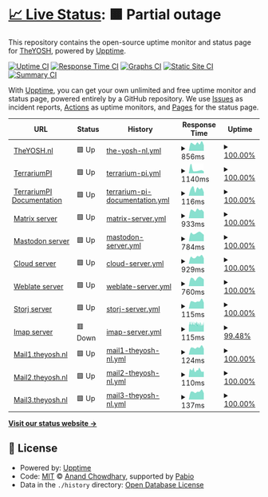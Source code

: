 # [📈 Live Status](https://theyosh.github.io/upptime): <!--live status--> **🟧 Partial outage**

This repository contains the open-source uptime monitor and status page for [TheYOSH](https://theyosh.nl), powered by [Upptime](https://github.com/upptime/upptime).

[![Uptime CI](https://github.com/theyosh/upptime/workflows/Uptime%20CI/badge.svg)](https://github.com/theyosh/upptime/actions?query=workflow%3A%22Uptime+CI%22)
[![Response Time CI](https://github.com/theyosh/upptime/workflows/Response%20Time%20CI/badge.svg)](https://github.com/theyosh/upptime/actions?query=workflow%3A%22Response+Time+CI%22)
[![Graphs CI](https://github.com/theyosh/upptime/workflows/Graphs%20CI/badge.svg)](https://github.com/theyosh/upptime/actions?query=workflow%3A%22Graphs+CI%22)
[![Static Site CI](https://github.com/theyosh/upptime/workflows/Static%20Site%20CI/badge.svg)](https://github.com/theyosh/upptime/actions?query=workflow%3A%22Static+Site+CI%22)
[![Summary CI](https://github.com/theyosh/upptime/workflows/Summary%20CI/badge.svg)](https://github.com/theyosh/upptime/actions?query=workflow%3A%22Summary+CI%22)

With [Upptime](https://upptime.js.org), you can get your own unlimited and free uptime monitor and status page, powered entirely by a GitHub repository. We use [Issues](https://github.com/theyosh/upptime/issues) as incident reports, [Actions](https://github.com/theyosh/upptime/actions) as uptime monitors, and [Pages](https://theyosh.github.io/upptime) for the status page.

<!--start: status pages-->
<!-- This summary is generated by Upptime (https://github.com/upptime/upptime) -->
<!-- Do not edit this manually, your changes will be overwritten -->
<!-- prettier-ignore -->
| URL | Status | History | Response Time | Uptime |
| --- | ------ | ------- | ------------- | ------ |
| <img alt="" src="https://icons.duckduckgo.com/ip3/theyosh.nl.ico" height="13"> [TheYOSH.nl](https://theyosh.nl) | 🟩 Up | [the-yosh-nl.yml](https://github.com/theyosh/upptime/commits/HEAD/history/the-yosh-nl.yml) | <details><summary><img alt="Response time graph" src="./graphs/the-yosh-nl/response-time-week.png" height="20"> 856ms</summary><br><a href="https://theyosh.github.io/upptime/history/the-yosh-nl"><img alt="Response time 1298" src="https://img.shields.io/endpoint?url=https%3A%2F%2Fraw.githubusercontent.com%2Ftheyosh%2Fupptime%2FHEAD%2Fapi%2Fthe-yosh-nl%2Fresponse-time.json"></a><br><a href="https://theyosh.github.io/upptime/history/the-yosh-nl"><img alt="24-hour response time 653" src="https://img.shields.io/endpoint?url=https%3A%2F%2Fraw.githubusercontent.com%2Ftheyosh%2Fupptime%2FHEAD%2Fapi%2Fthe-yosh-nl%2Fresponse-time-day.json"></a><br><a href="https://theyosh.github.io/upptime/history/the-yosh-nl"><img alt="7-day response time 856" src="https://img.shields.io/endpoint?url=https%3A%2F%2Fraw.githubusercontent.com%2Ftheyosh%2Fupptime%2FHEAD%2Fapi%2Fthe-yosh-nl%2Fresponse-time-week.json"></a><br><a href="https://theyosh.github.io/upptime/history/the-yosh-nl"><img alt="30-day response time 1882" src="https://img.shields.io/endpoint?url=https%3A%2F%2Fraw.githubusercontent.com%2Ftheyosh%2Fupptime%2FHEAD%2Fapi%2Fthe-yosh-nl%2Fresponse-time-month.json"></a><br><a href="https://theyosh.github.io/upptime/history/the-yosh-nl"><img alt="1-year response time 1298" src="https://img.shields.io/endpoint?url=https%3A%2F%2Fraw.githubusercontent.com%2Ftheyosh%2Fupptime%2FHEAD%2Fapi%2Fthe-yosh-nl%2Fresponse-time-year.json"></a></details> | <details><summary><a href="https://theyosh.github.io/upptime/history/the-yosh-nl">100.00%</a></summary><a href="https://theyosh.github.io/upptime/history/the-yosh-nl"><img alt="All-time uptime 95.38%" src="https://img.shields.io/endpoint?url=https%3A%2F%2Fraw.githubusercontent.com%2Ftheyosh%2Fupptime%2FHEAD%2Fapi%2Fthe-yosh-nl%2Fuptime.json"></a><br><a href="https://theyosh.github.io/upptime/history/the-yosh-nl"><img alt="24-hour uptime 100.00%" src="https://img.shields.io/endpoint?url=https%3A%2F%2Fraw.githubusercontent.com%2Ftheyosh%2Fupptime%2FHEAD%2Fapi%2Fthe-yosh-nl%2Fuptime-day.json"></a><br><a href="https://theyosh.github.io/upptime/history/the-yosh-nl"><img alt="7-day uptime 100.00%" src="https://img.shields.io/endpoint?url=https%3A%2F%2Fraw.githubusercontent.com%2Ftheyosh%2Fupptime%2FHEAD%2Fapi%2Fthe-yosh-nl%2Fuptime-week.json"></a><br><a href="https://theyosh.github.io/upptime/history/the-yosh-nl"><img alt="30-day uptime 81.33%" src="https://img.shields.io/endpoint?url=https%3A%2F%2Fraw.githubusercontent.com%2Ftheyosh%2Fupptime%2FHEAD%2Fapi%2Fthe-yosh-nl%2Fuptime-month.json"></a><br><a href="https://theyosh.github.io/upptime/history/the-yosh-nl"><img alt="1-year uptime 95.38%" src="https://img.shields.io/endpoint?url=https%3A%2F%2Fraw.githubusercontent.com%2Ftheyosh%2Fupptime%2FHEAD%2Fapi%2Fthe-yosh-nl%2Fuptime-year.json"></a></details>
| <img alt="" src="https://icons.duckduckgo.com/ip3/terrarium.theyosh.nl.ico" height="13"> [TerrariumPI](https://terrarium.theyosh.nl) | 🟩 Up | [terrarium-pi.yml](https://github.com/theyosh/upptime/commits/HEAD/history/terrarium-pi.yml) | <details><summary><img alt="Response time graph" src="./graphs/terrarium-pi/response-time-week.png" height="20"> 1140ms</summary><br><a href="https://theyosh.github.io/upptime/history/terrarium-pi"><img alt="Response time 2073" src="https://img.shields.io/endpoint?url=https%3A%2F%2Fraw.githubusercontent.com%2Ftheyosh%2Fupptime%2FHEAD%2Fapi%2Fterrarium-pi%2Fresponse-time.json"></a><br><a href="https://theyosh.github.io/upptime/history/terrarium-pi"><img alt="24-hour response time 609" src="https://img.shields.io/endpoint?url=https%3A%2F%2Fraw.githubusercontent.com%2Ftheyosh%2Fupptime%2FHEAD%2Fapi%2Fterrarium-pi%2Fresponse-time-day.json"></a><br><a href="https://theyosh.github.io/upptime/history/terrarium-pi"><img alt="7-day response time 1140" src="https://img.shields.io/endpoint?url=https%3A%2F%2Fraw.githubusercontent.com%2Ftheyosh%2Fupptime%2FHEAD%2Fapi%2Fterrarium-pi%2Fresponse-time-week.json"></a><br><a href="https://theyosh.github.io/upptime/history/terrarium-pi"><img alt="30-day response time 2380" src="https://img.shields.io/endpoint?url=https%3A%2F%2Fraw.githubusercontent.com%2Ftheyosh%2Fupptime%2FHEAD%2Fapi%2Fterrarium-pi%2Fresponse-time-month.json"></a><br><a href="https://theyosh.github.io/upptime/history/terrarium-pi"><img alt="1-year response time 2073" src="https://img.shields.io/endpoint?url=https%3A%2F%2Fraw.githubusercontent.com%2Ftheyosh%2Fupptime%2FHEAD%2Fapi%2Fterrarium-pi%2Fresponse-time-year.json"></a></details> | <details><summary><a href="https://theyosh.github.io/upptime/history/terrarium-pi">100.00%</a></summary><a href="https://theyosh.github.io/upptime/history/terrarium-pi"><img alt="All-time uptime 93.79%" src="https://img.shields.io/endpoint?url=https%3A%2F%2Fraw.githubusercontent.com%2Ftheyosh%2Fupptime%2FHEAD%2Fapi%2Fterrarium-pi%2Fuptime.json"></a><br><a href="https://theyosh.github.io/upptime/history/terrarium-pi"><img alt="24-hour uptime 100.00%" src="https://img.shields.io/endpoint?url=https%3A%2F%2Fraw.githubusercontent.com%2Ftheyosh%2Fupptime%2FHEAD%2Fapi%2Fterrarium-pi%2Fuptime-day.json"></a><br><a href="https://theyosh.github.io/upptime/history/terrarium-pi"><img alt="7-day uptime 100.00%" src="https://img.shields.io/endpoint?url=https%3A%2F%2Fraw.githubusercontent.com%2Ftheyosh%2Fupptime%2FHEAD%2Fapi%2Fterrarium-pi%2Fuptime-week.json"></a><br><a href="https://theyosh.github.io/upptime/history/terrarium-pi"><img alt="30-day uptime 71.50%" src="https://img.shields.io/endpoint?url=https%3A%2F%2Fraw.githubusercontent.com%2Ftheyosh%2Fupptime%2FHEAD%2Fapi%2Fterrarium-pi%2Fuptime-month.json"></a><br><a href="https://theyosh.github.io/upptime/history/terrarium-pi"><img alt="1-year uptime 93.79%" src="https://img.shields.io/endpoint?url=https%3A%2F%2Fraw.githubusercontent.com%2Ftheyosh%2Fupptime%2FHEAD%2Fapi%2Fterrarium-pi%2Fuptime-year.json"></a></details>
| <img alt="" src="https://theyosh.github.io/TerrariumPI/assets/img/favicons/favicon-96x96.png" height="13"> [TerrariumPI Documentation](https://theyosh.github.io/TerrariumPI/) | 🟩 Up | [terrarium-pi-documentation.yml](https://github.com/theyosh/upptime/commits/HEAD/history/terrarium-pi-documentation.yml) | <details><summary><img alt="Response time graph" src="./graphs/terrarium-pi-documentation/response-time-week.png" height="20"> 116ms</summary><br><a href="https://theyosh.github.io/upptime/history/terrarium-pi-documentation"><img alt="Response time 119" src="https://img.shields.io/endpoint?url=https%3A%2F%2Fraw.githubusercontent.com%2Ftheyosh%2Fupptime%2FHEAD%2Fapi%2Fterrarium-pi-documentation%2Fresponse-time.json"></a><br><a href="https://theyosh.github.io/upptime/history/terrarium-pi-documentation"><img alt="24-hour response time 61" src="https://img.shields.io/endpoint?url=https%3A%2F%2Fraw.githubusercontent.com%2Ftheyosh%2Fupptime%2FHEAD%2Fapi%2Fterrarium-pi-documentation%2Fresponse-time-day.json"></a><br><a href="https://theyosh.github.io/upptime/history/terrarium-pi-documentation"><img alt="7-day response time 116" src="https://img.shields.io/endpoint?url=https%3A%2F%2Fraw.githubusercontent.com%2Ftheyosh%2Fupptime%2FHEAD%2Fapi%2Fterrarium-pi-documentation%2Fresponse-time-week.json"></a><br><a href="https://theyosh.github.io/upptime/history/terrarium-pi-documentation"><img alt="30-day response time 128" src="https://img.shields.io/endpoint?url=https%3A%2F%2Fraw.githubusercontent.com%2Ftheyosh%2Fupptime%2FHEAD%2Fapi%2Fterrarium-pi-documentation%2Fresponse-time-month.json"></a><br><a href="https://theyosh.github.io/upptime/history/terrarium-pi-documentation"><img alt="1-year response time 119" src="https://img.shields.io/endpoint?url=https%3A%2F%2Fraw.githubusercontent.com%2Ftheyosh%2Fupptime%2FHEAD%2Fapi%2Fterrarium-pi-documentation%2Fresponse-time-year.json"></a></details> | <details><summary><a href="https://theyosh.github.io/upptime/history/terrarium-pi-documentation">100.00%</a></summary><a href="https://theyosh.github.io/upptime/history/terrarium-pi-documentation"><img alt="All-time uptime 100.00%" src="https://img.shields.io/endpoint?url=https%3A%2F%2Fraw.githubusercontent.com%2Ftheyosh%2Fupptime%2FHEAD%2Fapi%2Fterrarium-pi-documentation%2Fuptime.json"></a><br><a href="https://theyosh.github.io/upptime/history/terrarium-pi-documentation"><img alt="24-hour uptime 100.00%" src="https://img.shields.io/endpoint?url=https%3A%2F%2Fraw.githubusercontent.com%2Ftheyosh%2Fupptime%2FHEAD%2Fapi%2Fterrarium-pi-documentation%2Fuptime-day.json"></a><br><a href="https://theyosh.github.io/upptime/history/terrarium-pi-documentation"><img alt="7-day uptime 100.00%" src="https://img.shields.io/endpoint?url=https%3A%2F%2Fraw.githubusercontent.com%2Ftheyosh%2Fupptime%2FHEAD%2Fapi%2Fterrarium-pi-documentation%2Fuptime-week.json"></a><br><a href="https://theyosh.github.io/upptime/history/terrarium-pi-documentation"><img alt="30-day uptime 100.00%" src="https://img.shields.io/endpoint?url=https%3A%2F%2Fraw.githubusercontent.com%2Ftheyosh%2Fupptime%2FHEAD%2Fapi%2Fterrarium-pi-documentation%2Fuptime-month.json"></a><br><a href="https://theyosh.github.io/upptime/history/terrarium-pi-documentation"><img alt="1-year uptime 100.00%" src="https://img.shields.io/endpoint?url=https%3A%2F%2Fraw.githubusercontent.com%2Ftheyosh%2Fupptime%2FHEAD%2Fapi%2Fterrarium-pi-documentation%2Fuptime-year.json"></a></details>
| <img alt="" src="https://matrix.org/assets/favicon.svg" height="13"> [Matrix server](https://matrix.theyosh.nl) | 🟩 Up | [matrix-server.yml](https://github.com/theyosh/upptime/commits/HEAD/history/matrix-server.yml) | <details><summary><img alt="Response time graph" src="./graphs/matrix-server/response-time-week.png" height="20"> 933ms</summary><br><a href="https://theyosh.github.io/upptime/history/matrix-server"><img alt="Response time 1072" src="https://img.shields.io/endpoint?url=https%3A%2F%2Fraw.githubusercontent.com%2Ftheyosh%2Fupptime%2FHEAD%2Fapi%2Fmatrix-server%2Fresponse-time.json"></a><br><a href="https://theyosh.github.io/upptime/history/matrix-server"><img alt="24-hour response time 737" src="https://img.shields.io/endpoint?url=https%3A%2F%2Fraw.githubusercontent.com%2Ftheyosh%2Fupptime%2FHEAD%2Fapi%2Fmatrix-server%2Fresponse-time-day.json"></a><br><a href="https://theyosh.github.io/upptime/history/matrix-server"><img alt="7-day response time 933" src="https://img.shields.io/endpoint?url=https%3A%2F%2Fraw.githubusercontent.com%2Ftheyosh%2Fupptime%2FHEAD%2Fapi%2Fmatrix-server%2Fresponse-time-week.json"></a><br><a href="https://theyosh.github.io/upptime/history/matrix-server"><img alt="30-day response time 1397" src="https://img.shields.io/endpoint?url=https%3A%2F%2Fraw.githubusercontent.com%2Ftheyosh%2Fupptime%2FHEAD%2Fapi%2Fmatrix-server%2Fresponse-time-month.json"></a><br><a href="https://theyosh.github.io/upptime/history/matrix-server"><img alt="1-year response time 1072" src="https://img.shields.io/endpoint?url=https%3A%2F%2Fraw.githubusercontent.com%2Ftheyosh%2Fupptime%2FHEAD%2Fapi%2Fmatrix-server%2Fresponse-time-year.json"></a></details> | <details><summary><a href="https://theyosh.github.io/upptime/history/matrix-server">100.00%</a></summary><a href="https://theyosh.github.io/upptime/history/matrix-server"><img alt="All-time uptime 95.28%" src="https://img.shields.io/endpoint?url=https%3A%2F%2Fraw.githubusercontent.com%2Ftheyosh%2Fupptime%2FHEAD%2Fapi%2Fmatrix-server%2Fuptime.json"></a><br><a href="https://theyosh.github.io/upptime/history/matrix-server"><img alt="24-hour uptime 100.00%" src="https://img.shields.io/endpoint?url=https%3A%2F%2Fraw.githubusercontent.com%2Ftheyosh%2Fupptime%2FHEAD%2Fapi%2Fmatrix-server%2Fuptime-day.json"></a><br><a href="https://theyosh.github.io/upptime/history/matrix-server"><img alt="7-day uptime 100.00%" src="https://img.shields.io/endpoint?url=https%3A%2F%2Fraw.githubusercontent.com%2Ftheyosh%2Fupptime%2FHEAD%2Fapi%2Fmatrix-server%2Fuptime-week.json"></a><br><a href="https://theyosh.github.io/upptime/history/matrix-server"><img alt="30-day uptime 80.03%" src="https://img.shields.io/endpoint?url=https%3A%2F%2Fraw.githubusercontent.com%2Ftheyosh%2Fupptime%2FHEAD%2Fapi%2Fmatrix-server%2Fuptime-month.json"></a><br><a href="https://theyosh.github.io/upptime/history/matrix-server"><img alt="1-year uptime 95.28%" src="https://img.shields.io/endpoint?url=https%3A%2F%2Fraw.githubusercontent.com%2Ftheyosh%2Fupptime%2FHEAD%2Fapi%2Fmatrix-server%2Fuptime-year.json"></a></details>
| <img alt="" src="https://icons.duckduckgo.com/ip3/mastodon.theyosh.nl.ico" height="13"> [Mastodon server](https://mastodon.theyosh.nl) | 🟩 Up | [mastodon-server.yml](https://github.com/theyosh/upptime/commits/HEAD/history/mastodon-server.yml) | <details><summary><img alt="Response time graph" src="./graphs/mastodon-server/response-time-week.png" height="20"> 784ms</summary><br><a href="https://theyosh.github.io/upptime/history/mastodon-server"><img alt="Response time 909" src="https://img.shields.io/endpoint?url=https%3A%2F%2Fraw.githubusercontent.com%2Ftheyosh%2Fupptime%2FHEAD%2Fapi%2Fmastodon-server%2Fresponse-time.json"></a><br><a href="https://theyosh.github.io/upptime/history/mastodon-server"><img alt="24-hour response time 629" src="https://img.shields.io/endpoint?url=https%3A%2F%2Fraw.githubusercontent.com%2Ftheyosh%2Fupptime%2FHEAD%2Fapi%2Fmastodon-server%2Fresponse-time-day.json"></a><br><a href="https://theyosh.github.io/upptime/history/mastodon-server"><img alt="7-day response time 784" src="https://img.shields.io/endpoint?url=https%3A%2F%2Fraw.githubusercontent.com%2Ftheyosh%2Fupptime%2FHEAD%2Fapi%2Fmastodon-server%2Fresponse-time-week.json"></a><br><a href="https://theyosh.github.io/upptime/history/mastodon-server"><img alt="30-day response time 1526" src="https://img.shields.io/endpoint?url=https%3A%2F%2Fraw.githubusercontent.com%2Ftheyosh%2Fupptime%2FHEAD%2Fapi%2Fmastodon-server%2Fresponse-time-month.json"></a><br><a href="https://theyosh.github.io/upptime/history/mastodon-server"><img alt="1-year response time 909" src="https://img.shields.io/endpoint?url=https%3A%2F%2Fraw.githubusercontent.com%2Ftheyosh%2Fupptime%2FHEAD%2Fapi%2Fmastodon-server%2Fresponse-time-year.json"></a></details> | <details><summary><a href="https://theyosh.github.io/upptime/history/mastodon-server">100.00%</a></summary><a href="https://theyosh.github.io/upptime/history/mastodon-server"><img alt="All-time uptime 95.13%" src="https://img.shields.io/endpoint?url=https%3A%2F%2Fraw.githubusercontent.com%2Ftheyosh%2Fupptime%2FHEAD%2Fapi%2Fmastodon-server%2Fuptime.json"></a><br><a href="https://theyosh.github.io/upptime/history/mastodon-server"><img alt="24-hour uptime 100.00%" src="https://img.shields.io/endpoint?url=https%3A%2F%2Fraw.githubusercontent.com%2Ftheyosh%2Fupptime%2FHEAD%2Fapi%2Fmastodon-server%2Fuptime-day.json"></a><br><a href="https://theyosh.github.io/upptime/history/mastodon-server"><img alt="7-day uptime 100.00%" src="https://img.shields.io/endpoint?url=https%3A%2F%2Fraw.githubusercontent.com%2Ftheyosh%2Fupptime%2FHEAD%2Fapi%2Fmastodon-server%2Fuptime-week.json"></a><br><a href="https://theyosh.github.io/upptime/history/mastodon-server"><img alt="30-day uptime 80.03%" src="https://img.shields.io/endpoint?url=https%3A%2F%2Fraw.githubusercontent.com%2Ftheyosh%2Fupptime%2FHEAD%2Fapi%2Fmastodon-server%2Fuptime-month.json"></a><br><a href="https://theyosh.github.io/upptime/history/mastodon-server"><img alt="1-year uptime 95.13%" src="https://img.shields.io/endpoint?url=https%3A%2F%2Fraw.githubusercontent.com%2Ftheyosh%2Fupptime%2FHEAD%2Fapi%2Fmastodon-server%2Fuptime-year.json"></a></details>
| <img alt="" src="https://icons.duckduckgo.com/ip3/cloud.theyosh.nl.ico" height="13"> [Cloud server](https://cloud.theyosh.nl) | 🟩 Up | [cloud-server.yml](https://github.com/theyosh/upptime/commits/HEAD/history/cloud-server.yml) | <details><summary><img alt="Response time graph" src="./graphs/cloud-server/response-time-week.png" height="20"> 929ms</summary><br><a href="https://theyosh.github.io/upptime/history/cloud-server"><img alt="Response time 1318" src="https://img.shields.io/endpoint?url=https%3A%2F%2Fraw.githubusercontent.com%2Ftheyosh%2Fupptime%2FHEAD%2Fapi%2Fcloud-server%2Fresponse-time.json"></a><br><a href="https://theyosh.github.io/upptime/history/cloud-server"><img alt="24-hour response time 739" src="https://img.shields.io/endpoint?url=https%3A%2F%2Fraw.githubusercontent.com%2Ftheyosh%2Fupptime%2FHEAD%2Fapi%2Fcloud-server%2Fresponse-time-day.json"></a><br><a href="https://theyosh.github.io/upptime/history/cloud-server"><img alt="7-day response time 929" src="https://img.shields.io/endpoint?url=https%3A%2F%2Fraw.githubusercontent.com%2Ftheyosh%2Fupptime%2FHEAD%2Fapi%2Fcloud-server%2Fresponse-time-week.json"></a><br><a href="https://theyosh.github.io/upptime/history/cloud-server"><img alt="30-day response time 1396" src="https://img.shields.io/endpoint?url=https%3A%2F%2Fraw.githubusercontent.com%2Ftheyosh%2Fupptime%2FHEAD%2Fapi%2Fcloud-server%2Fresponse-time-month.json"></a><br><a href="https://theyosh.github.io/upptime/history/cloud-server"><img alt="1-year response time 1318" src="https://img.shields.io/endpoint?url=https%3A%2F%2Fraw.githubusercontent.com%2Ftheyosh%2Fupptime%2FHEAD%2Fapi%2Fcloud-server%2Fresponse-time-year.json"></a></details> | <details><summary><a href="https://theyosh.github.io/upptime/history/cloud-server">100.00%</a></summary><a href="https://theyosh.github.io/upptime/history/cloud-server"><img alt="All-time uptime 94.33%" src="https://img.shields.io/endpoint?url=https%3A%2F%2Fraw.githubusercontent.com%2Ftheyosh%2Fupptime%2FHEAD%2Fapi%2Fcloud-server%2Fuptime.json"></a><br><a href="https://theyosh.github.io/upptime/history/cloud-server"><img alt="24-hour uptime 100.00%" src="https://img.shields.io/endpoint?url=https%3A%2F%2Fraw.githubusercontent.com%2Ftheyosh%2Fupptime%2FHEAD%2Fapi%2Fcloud-server%2Fuptime-day.json"></a><br><a href="https://theyosh.github.io/upptime/history/cloud-server"><img alt="7-day uptime 100.00%" src="https://img.shields.io/endpoint?url=https%3A%2F%2Fraw.githubusercontent.com%2Ftheyosh%2Fupptime%2FHEAD%2Fapi%2Fcloud-server%2Fuptime-week.json"></a><br><a href="https://theyosh.github.io/upptime/history/cloud-server"><img alt="30-day uptime 81.33%" src="https://img.shields.io/endpoint?url=https%3A%2F%2Fraw.githubusercontent.com%2Ftheyosh%2Fupptime%2FHEAD%2Fapi%2Fcloud-server%2Fuptime-month.json"></a><br><a href="https://theyosh.github.io/upptime/history/cloud-server"><img alt="1-year uptime 94.33%" src="https://img.shields.io/endpoint?url=https%3A%2F%2Fraw.githubusercontent.com%2Ftheyosh%2Fupptime%2FHEAD%2Fapi%2Fcloud-server%2Fuptime-year.json"></a></details>
| <img alt="" src="https://icons.duckduckgo.com/ip3/weblate.theyosh.nl.ico" height="13"> [Weblate server](https://weblate.theyosh.nl) | 🟩 Up | [weblate-server.yml](https://github.com/theyosh/upptime/commits/HEAD/history/weblate-server.yml) | <details><summary><img alt="Response time graph" src="./graphs/weblate-server/response-time-week.png" height="20"> 760ms</summary><br><a href="https://theyosh.github.io/upptime/history/weblate-server"><img alt="Response time 866" src="https://img.shields.io/endpoint?url=https%3A%2F%2Fraw.githubusercontent.com%2Ftheyosh%2Fupptime%2FHEAD%2Fapi%2Fweblate-server%2Fresponse-time.json"></a><br><a href="https://theyosh.github.io/upptime/history/weblate-server"><img alt="24-hour response time 666" src="https://img.shields.io/endpoint?url=https%3A%2F%2Fraw.githubusercontent.com%2Ftheyosh%2Fupptime%2FHEAD%2Fapi%2Fweblate-server%2Fresponse-time-day.json"></a><br><a href="https://theyosh.github.io/upptime/history/weblate-server"><img alt="7-day response time 760" src="https://img.shields.io/endpoint?url=https%3A%2F%2Fraw.githubusercontent.com%2Ftheyosh%2Fupptime%2FHEAD%2Fapi%2Fweblate-server%2Fresponse-time-week.json"></a><br><a href="https://theyosh.github.io/upptime/history/weblate-server"><img alt="30-day response time 758" src="https://img.shields.io/endpoint?url=https%3A%2F%2Fraw.githubusercontent.com%2Ftheyosh%2Fupptime%2FHEAD%2Fapi%2Fweblate-server%2Fresponse-time-month.json"></a><br><a href="https://theyosh.github.io/upptime/history/weblate-server"><img alt="1-year response time 866" src="https://img.shields.io/endpoint?url=https%3A%2F%2Fraw.githubusercontent.com%2Ftheyosh%2Fupptime%2FHEAD%2Fapi%2Fweblate-server%2Fresponse-time-year.json"></a></details> | <details><summary><a href="https://theyosh.github.io/upptime/history/weblate-server">100.00%</a></summary><a href="https://theyosh.github.io/upptime/history/weblate-server"><img alt="All-time uptime 96.55%" src="https://img.shields.io/endpoint?url=https%3A%2F%2Fraw.githubusercontent.com%2Ftheyosh%2Fupptime%2FHEAD%2Fapi%2Fweblate-server%2Fuptime.json"></a><br><a href="https://theyosh.github.io/upptime/history/weblate-server"><img alt="24-hour uptime 100.00%" src="https://img.shields.io/endpoint?url=https%3A%2F%2Fraw.githubusercontent.com%2Ftheyosh%2Fupptime%2FHEAD%2Fapi%2Fweblate-server%2Fuptime-day.json"></a><br><a href="https://theyosh.github.io/upptime/history/weblate-server"><img alt="7-day uptime 100.00%" src="https://img.shields.io/endpoint?url=https%3A%2F%2Fraw.githubusercontent.com%2Ftheyosh%2Fupptime%2FHEAD%2Fapi%2Fweblate-server%2Fuptime-week.json"></a><br><a href="https://theyosh.github.io/upptime/history/weblate-server"><img alt="30-day uptime 91.46%" src="https://img.shields.io/endpoint?url=https%3A%2F%2Fraw.githubusercontent.com%2Ftheyosh%2Fupptime%2FHEAD%2Fapi%2Fweblate-server%2Fuptime-month.json"></a><br><a href="https://theyosh.github.io/upptime/history/weblate-server"><img alt="1-year uptime 96.55%" src="https://img.shields.io/endpoint?url=https%3A%2F%2Fraw.githubusercontent.com%2Ftheyosh%2Fupptime%2FHEAD%2Fapi%2Fweblate-server%2Fuptime-year.json"></a></details>
| <img alt="" src="https://cdn.prod.website-files.com/65d78d3b8dbb1f54a94020c7/660e34e73c1859e2a3f19840_storj-favicon-lt.png" height="13"> [Storj server](storj.theyosh.nl) | 🟩 Up | [storj-server.yml](https://github.com/theyosh/upptime/commits/HEAD/history/storj-server.yml) | <details><summary><img alt="Response time graph" src="./graphs/storj-server/response-time-week.png" height="20"> 115ms</summary><br><a href="https://theyosh.github.io/upptime/history/storj-server"><img alt="Response time 115" src="https://img.shields.io/endpoint?url=https%3A%2F%2Fraw.githubusercontent.com%2Ftheyosh%2Fupptime%2FHEAD%2Fapi%2Fstorj-server%2Fresponse-time.json"></a><br><a href="https://theyosh.github.io/upptime/history/storj-server"><img alt="24-hour response time 93" src="https://img.shields.io/endpoint?url=https%3A%2F%2Fraw.githubusercontent.com%2Ftheyosh%2Fupptime%2FHEAD%2Fapi%2Fstorj-server%2Fresponse-time-day.json"></a><br><a href="https://theyosh.github.io/upptime/history/storj-server"><img alt="7-day response time 115" src="https://img.shields.io/endpoint?url=https%3A%2F%2Fraw.githubusercontent.com%2Ftheyosh%2Fupptime%2FHEAD%2Fapi%2Fstorj-server%2Fresponse-time-week.json"></a><br><a href="https://theyosh.github.io/upptime/history/storj-server"><img alt="30-day response time 116" src="https://img.shields.io/endpoint?url=https%3A%2F%2Fraw.githubusercontent.com%2Ftheyosh%2Fupptime%2FHEAD%2Fapi%2Fstorj-server%2Fresponse-time-month.json"></a><br><a href="https://theyosh.github.io/upptime/history/storj-server"><img alt="1-year response time 115" src="https://img.shields.io/endpoint?url=https%3A%2F%2Fraw.githubusercontent.com%2Ftheyosh%2Fupptime%2FHEAD%2Fapi%2Fstorj-server%2Fresponse-time-year.json"></a></details> | <details><summary><a href="https://theyosh.github.io/upptime/history/storj-server">100.00%</a></summary><a href="https://theyosh.github.io/upptime/history/storj-server"><img alt="All-time uptime 99.89%" src="https://img.shields.io/endpoint?url=https%3A%2F%2Fraw.githubusercontent.com%2Ftheyosh%2Fupptime%2FHEAD%2Fapi%2Fstorj-server%2Fuptime.json"></a><br><a href="https://theyosh.github.io/upptime/history/storj-server"><img alt="24-hour uptime 100.00%" src="https://img.shields.io/endpoint?url=https%3A%2F%2Fraw.githubusercontent.com%2Ftheyosh%2Fupptime%2FHEAD%2Fapi%2Fstorj-server%2Fuptime-day.json"></a><br><a href="https://theyosh.github.io/upptime/history/storj-server"><img alt="7-day uptime 100.00%" src="https://img.shields.io/endpoint?url=https%3A%2F%2Fraw.githubusercontent.com%2Ftheyosh%2Fupptime%2FHEAD%2Fapi%2Fstorj-server%2Fuptime-week.json"></a><br><a href="https://theyosh.github.io/upptime/history/storj-server"><img alt="30-day uptime 100.00%" src="https://img.shields.io/endpoint?url=https%3A%2F%2Fraw.githubusercontent.com%2Ftheyosh%2Fupptime%2FHEAD%2Fapi%2Fstorj-server%2Fuptime-month.json"></a><br><a href="https://theyosh.github.io/upptime/history/storj-server"><img alt="1-year uptime 99.89%" src="https://img.shields.io/endpoint?url=https%3A%2F%2Fraw.githubusercontent.com%2Ftheyosh%2Fupptime%2FHEAD%2Fapi%2Fstorj-server%2Fuptime-year.json"></a></details>
| <img alt="" src="https://icons.duckduckgo.com/ip3/null.ico" height="13"> [Imap server](mail.theyosh.nl) | 🟥 Down | [imap-server.yml](https://github.com/theyosh/upptime/commits/HEAD/history/imap-server.yml) | <details><summary><img alt="Response time graph" src="./graphs/imap-server/response-time-week.png" height="20"> 115ms</summary><br><a href="https://theyosh.github.io/upptime/history/imap-server"><img alt="Response time 112" src="https://img.shields.io/endpoint?url=https%3A%2F%2Fraw.githubusercontent.com%2Ftheyosh%2Fupptime%2FHEAD%2Fapi%2Fimap-server%2Fresponse-time.json"></a><br><a href="https://theyosh.github.io/upptime/history/imap-server"><img alt="24-hour response time 113" src="https://img.shields.io/endpoint?url=https%3A%2F%2Fraw.githubusercontent.com%2Ftheyosh%2Fupptime%2FHEAD%2Fapi%2Fimap-server%2Fresponse-time-day.json"></a><br><a href="https://theyosh.github.io/upptime/history/imap-server"><img alt="7-day response time 115" src="https://img.shields.io/endpoint?url=https%3A%2F%2Fraw.githubusercontent.com%2Ftheyosh%2Fupptime%2FHEAD%2Fapi%2Fimap-server%2Fresponse-time-week.json"></a><br><a href="https://theyosh.github.io/upptime/history/imap-server"><img alt="30-day response time 111" src="https://img.shields.io/endpoint?url=https%3A%2F%2Fraw.githubusercontent.com%2Ftheyosh%2Fupptime%2FHEAD%2Fapi%2Fimap-server%2Fresponse-time-month.json"></a><br><a href="https://theyosh.github.io/upptime/history/imap-server"><img alt="1-year response time 112" src="https://img.shields.io/endpoint?url=https%3A%2F%2Fraw.githubusercontent.com%2Ftheyosh%2Fupptime%2FHEAD%2Fapi%2Fimap-server%2Fresponse-time-year.json"></a></details> | <details><summary><a href="https://theyosh.github.io/upptime/history/imap-server">99.48%</a></summary><a href="https://theyosh.github.io/upptime/history/imap-server"><img alt="All-time uptime 99.49%" src="https://img.shields.io/endpoint?url=https%3A%2F%2Fraw.githubusercontent.com%2Ftheyosh%2Fupptime%2FHEAD%2Fapi%2Fimap-server%2Fuptime.json"></a><br><a href="https://theyosh.github.io/upptime/history/imap-server"><img alt="24-hour uptime 99.98%" src="https://img.shields.io/endpoint?url=https%3A%2F%2Fraw.githubusercontent.com%2Ftheyosh%2Fupptime%2FHEAD%2Fapi%2Fimap-server%2Fuptime-day.json"></a><br><a href="https://theyosh.github.io/upptime/history/imap-server"><img alt="7-day uptime 99.48%" src="https://img.shields.io/endpoint?url=https%3A%2F%2Fraw.githubusercontent.com%2Ftheyosh%2Fupptime%2FHEAD%2Fapi%2Fimap-server%2Fuptime-week.json"></a><br><a href="https://theyosh.github.io/upptime/history/imap-server"><img alt="30-day uptime 99.05%" src="https://img.shields.io/endpoint?url=https%3A%2F%2Fraw.githubusercontent.com%2Ftheyosh%2Fupptime%2FHEAD%2Fapi%2Fimap-server%2Fuptime-month.json"></a><br><a href="https://theyosh.github.io/upptime/history/imap-server"><img alt="1-year uptime 99.49%" src="https://img.shields.io/endpoint?url=https%3A%2F%2Fraw.githubusercontent.com%2Ftheyosh%2Fupptime%2FHEAD%2Fapi%2Fimap-server%2Fuptime-year.json"></a></details>
| <img alt="" src="https://icons.duckduckgo.com/ip3/null.ico" height="13"> [Mail1.theyosh.nl](mail1.theyosh.nl) | 🟩 Up | [mail1-theyosh-nl.yml](https://github.com/theyosh/upptime/commits/HEAD/history/mail1-theyosh-nl.yml) | <details><summary><img alt="Response time graph" src="./graphs/mail1-theyosh-nl/response-time-week.png" height="20"> 124ms</summary><br><a href="https://theyosh.github.io/upptime/history/mail1-theyosh-nl"><img alt="Response time 125" src="https://img.shields.io/endpoint?url=https%3A%2F%2Fraw.githubusercontent.com%2Ftheyosh%2Fupptime%2FHEAD%2Fapi%2Fmail1-theyosh-nl%2Fresponse-time.json"></a><br><a href="https://theyosh.github.io/upptime/history/mail1-theyosh-nl"><img alt="24-hour response time 102" src="https://img.shields.io/endpoint?url=https%3A%2F%2Fraw.githubusercontent.com%2Ftheyosh%2Fupptime%2FHEAD%2Fapi%2Fmail1-theyosh-nl%2Fresponse-time-day.json"></a><br><a href="https://theyosh.github.io/upptime/history/mail1-theyosh-nl"><img alt="7-day response time 124" src="https://img.shields.io/endpoint?url=https%3A%2F%2Fraw.githubusercontent.com%2Ftheyosh%2Fupptime%2FHEAD%2Fapi%2Fmail1-theyosh-nl%2Fresponse-time-week.json"></a><br><a href="https://theyosh.github.io/upptime/history/mail1-theyosh-nl"><img alt="30-day response time 125" src="https://img.shields.io/endpoint?url=https%3A%2F%2Fraw.githubusercontent.com%2Ftheyosh%2Fupptime%2FHEAD%2Fapi%2Fmail1-theyosh-nl%2Fresponse-time-month.json"></a><br><a href="https://theyosh.github.io/upptime/history/mail1-theyosh-nl"><img alt="1-year response time 125" src="https://img.shields.io/endpoint?url=https%3A%2F%2Fraw.githubusercontent.com%2Ftheyosh%2Fupptime%2FHEAD%2Fapi%2Fmail1-theyosh-nl%2Fresponse-time-year.json"></a></details> | <details><summary><a href="https://theyosh.github.io/upptime/history/mail1-theyosh-nl">100.00%</a></summary><a href="https://theyosh.github.io/upptime/history/mail1-theyosh-nl"><img alt="All-time uptime 100.00%" src="https://img.shields.io/endpoint?url=https%3A%2F%2Fraw.githubusercontent.com%2Ftheyosh%2Fupptime%2FHEAD%2Fapi%2Fmail1-theyosh-nl%2Fuptime.json"></a><br><a href="https://theyosh.github.io/upptime/history/mail1-theyosh-nl"><img alt="24-hour uptime 100.00%" src="https://img.shields.io/endpoint?url=https%3A%2F%2Fraw.githubusercontent.com%2Ftheyosh%2Fupptime%2FHEAD%2Fapi%2Fmail1-theyosh-nl%2Fuptime-day.json"></a><br><a href="https://theyosh.github.io/upptime/history/mail1-theyosh-nl"><img alt="7-day uptime 100.00%" src="https://img.shields.io/endpoint?url=https%3A%2F%2Fraw.githubusercontent.com%2Ftheyosh%2Fupptime%2FHEAD%2Fapi%2Fmail1-theyosh-nl%2Fuptime-week.json"></a><br><a href="https://theyosh.github.io/upptime/history/mail1-theyosh-nl"><img alt="30-day uptime 100.00%" src="https://img.shields.io/endpoint?url=https%3A%2F%2Fraw.githubusercontent.com%2Ftheyosh%2Fupptime%2FHEAD%2Fapi%2Fmail1-theyosh-nl%2Fuptime-month.json"></a><br><a href="https://theyosh.github.io/upptime/history/mail1-theyosh-nl"><img alt="1-year uptime 100.00%" src="https://img.shields.io/endpoint?url=https%3A%2F%2Fraw.githubusercontent.com%2Ftheyosh%2Fupptime%2FHEAD%2Fapi%2Fmail1-theyosh-nl%2Fuptime-year.json"></a></details>
| <img alt="" src="https://icons.duckduckgo.com/ip3/null.ico" height="13"> [Mail2.theyosh.nl](mail2.theyosh.nl) | 🟩 Up | [mail2-theyosh-nl.yml](https://github.com/theyosh/upptime/commits/HEAD/history/mail2-theyosh-nl.yml) | <details><summary><img alt="Response time graph" src="./graphs/mail2-theyosh-nl/response-time-week.png" height="20"> 110ms</summary><br><a href="https://theyosh.github.io/upptime/history/mail2-theyosh-nl"><img alt="Response time 110" src="https://img.shields.io/endpoint?url=https%3A%2F%2Fraw.githubusercontent.com%2Ftheyosh%2Fupptime%2FHEAD%2Fapi%2Fmail2-theyosh-nl%2Fresponse-time.json"></a><br><a href="https://theyosh.github.io/upptime/history/mail2-theyosh-nl"><img alt="24-hour response time 103" src="https://img.shields.io/endpoint?url=https%3A%2F%2Fraw.githubusercontent.com%2Ftheyosh%2Fupptime%2FHEAD%2Fapi%2Fmail2-theyosh-nl%2Fresponse-time-day.json"></a><br><a href="https://theyosh.github.io/upptime/history/mail2-theyosh-nl"><img alt="7-day response time 110" src="https://img.shields.io/endpoint?url=https%3A%2F%2Fraw.githubusercontent.com%2Ftheyosh%2Fupptime%2FHEAD%2Fapi%2Fmail2-theyosh-nl%2Fresponse-time-week.json"></a><br><a href="https://theyosh.github.io/upptime/history/mail2-theyosh-nl"><img alt="30-day response time 113" src="https://img.shields.io/endpoint?url=https%3A%2F%2Fraw.githubusercontent.com%2Ftheyosh%2Fupptime%2FHEAD%2Fapi%2Fmail2-theyosh-nl%2Fresponse-time-month.json"></a><br><a href="https://theyosh.github.io/upptime/history/mail2-theyosh-nl"><img alt="1-year response time 110" src="https://img.shields.io/endpoint?url=https%3A%2F%2Fraw.githubusercontent.com%2Ftheyosh%2Fupptime%2FHEAD%2Fapi%2Fmail2-theyosh-nl%2Fresponse-time-year.json"></a></details> | <details><summary><a href="https://theyosh.github.io/upptime/history/mail2-theyosh-nl">100.00%</a></summary><a href="https://theyosh.github.io/upptime/history/mail2-theyosh-nl"><img alt="All-time uptime 100.00%" src="https://img.shields.io/endpoint?url=https%3A%2F%2Fraw.githubusercontent.com%2Ftheyosh%2Fupptime%2FHEAD%2Fapi%2Fmail2-theyosh-nl%2Fuptime.json"></a><br><a href="https://theyosh.github.io/upptime/history/mail2-theyosh-nl"><img alt="24-hour uptime 100.00%" src="https://img.shields.io/endpoint?url=https%3A%2F%2Fraw.githubusercontent.com%2Ftheyosh%2Fupptime%2FHEAD%2Fapi%2Fmail2-theyosh-nl%2Fuptime-day.json"></a><br><a href="https://theyosh.github.io/upptime/history/mail2-theyosh-nl"><img alt="7-day uptime 100.00%" src="https://img.shields.io/endpoint?url=https%3A%2F%2Fraw.githubusercontent.com%2Ftheyosh%2Fupptime%2FHEAD%2Fapi%2Fmail2-theyosh-nl%2Fuptime-week.json"></a><br><a href="https://theyosh.github.io/upptime/history/mail2-theyosh-nl"><img alt="30-day uptime 100.00%" src="https://img.shields.io/endpoint?url=https%3A%2F%2Fraw.githubusercontent.com%2Ftheyosh%2Fupptime%2FHEAD%2Fapi%2Fmail2-theyosh-nl%2Fuptime-month.json"></a><br><a href="https://theyosh.github.io/upptime/history/mail2-theyosh-nl"><img alt="1-year uptime 100.00%" src="https://img.shields.io/endpoint?url=https%3A%2F%2Fraw.githubusercontent.com%2Ftheyosh%2Fupptime%2FHEAD%2Fapi%2Fmail2-theyosh-nl%2Fuptime-year.json"></a></details>
| <img alt="" src="https://icons.duckduckgo.com/ip3/null.ico" height="13"> [Mail3.theyosh.nl](mail3.theyosh.nl) | 🟩 Up | [mail3-theyosh-nl.yml](https://github.com/theyosh/upptime/commits/HEAD/history/mail3-theyosh-nl.yml) | <details><summary><img alt="Response time graph" src="./graphs/mail3-theyosh-nl/response-time-week.png" height="20"> 137ms</summary><br><a href="https://theyosh.github.io/upptime/history/mail3-theyosh-nl"><img alt="Response time 139" src="https://img.shields.io/endpoint?url=https%3A%2F%2Fraw.githubusercontent.com%2Ftheyosh%2Fupptime%2FHEAD%2Fapi%2Fmail3-theyosh-nl%2Fresponse-time.json"></a><br><a href="https://theyosh.github.io/upptime/history/mail3-theyosh-nl"><img alt="24-hour response time 112" src="https://img.shields.io/endpoint?url=https%3A%2F%2Fraw.githubusercontent.com%2Ftheyosh%2Fupptime%2FHEAD%2Fapi%2Fmail3-theyosh-nl%2Fresponse-time-day.json"></a><br><a href="https://theyosh.github.io/upptime/history/mail3-theyosh-nl"><img alt="7-day response time 137" src="https://img.shields.io/endpoint?url=https%3A%2F%2Fraw.githubusercontent.com%2Ftheyosh%2Fupptime%2FHEAD%2Fapi%2Fmail3-theyosh-nl%2Fresponse-time-week.json"></a><br><a href="https://theyosh.github.io/upptime/history/mail3-theyosh-nl"><img alt="30-day response time 139" src="https://img.shields.io/endpoint?url=https%3A%2F%2Fraw.githubusercontent.com%2Ftheyosh%2Fupptime%2FHEAD%2Fapi%2Fmail3-theyosh-nl%2Fresponse-time-month.json"></a><br><a href="https://theyosh.github.io/upptime/history/mail3-theyosh-nl"><img alt="1-year response time 139" src="https://img.shields.io/endpoint?url=https%3A%2F%2Fraw.githubusercontent.com%2Ftheyosh%2Fupptime%2FHEAD%2Fapi%2Fmail3-theyosh-nl%2Fresponse-time-year.json"></a></details> | <details><summary><a href="https://theyosh.github.io/upptime/history/mail3-theyosh-nl">100.00%</a></summary><a href="https://theyosh.github.io/upptime/history/mail3-theyosh-nl"><img alt="All-time uptime 99.99%" src="https://img.shields.io/endpoint?url=https%3A%2F%2Fraw.githubusercontent.com%2Ftheyosh%2Fupptime%2FHEAD%2Fapi%2Fmail3-theyosh-nl%2Fuptime.json"></a><br><a href="https://theyosh.github.io/upptime/history/mail3-theyosh-nl"><img alt="24-hour uptime 100.00%" src="https://img.shields.io/endpoint?url=https%3A%2F%2Fraw.githubusercontent.com%2Ftheyosh%2Fupptime%2FHEAD%2Fapi%2Fmail3-theyosh-nl%2Fuptime-day.json"></a><br><a href="https://theyosh.github.io/upptime/history/mail3-theyosh-nl"><img alt="7-day uptime 100.00%" src="https://img.shields.io/endpoint?url=https%3A%2F%2Fraw.githubusercontent.com%2Ftheyosh%2Fupptime%2FHEAD%2Fapi%2Fmail3-theyosh-nl%2Fuptime-week.json"></a><br><a href="https://theyosh.github.io/upptime/history/mail3-theyosh-nl"><img alt="30-day uptime 100.00%" src="https://img.shields.io/endpoint?url=https%3A%2F%2Fraw.githubusercontent.com%2Ftheyosh%2Fupptime%2FHEAD%2Fapi%2Fmail3-theyosh-nl%2Fuptime-month.json"></a><br><a href="https://theyosh.github.io/upptime/history/mail3-theyosh-nl"><img alt="1-year uptime 99.99%" src="https://img.shields.io/endpoint?url=https%3A%2F%2Fraw.githubusercontent.com%2Ftheyosh%2Fupptime%2FHEAD%2Fapi%2Fmail3-theyosh-nl%2Fuptime-year.json"></a></details>

<!--end: status pages-->

[**Visit our status website →**](https://theyosh.github.io/upptime)

## 📄 License

- Powered by: [Upptime](https://github.com/upptime/upptime)
- Code: [MIT](./LICENSE) © [Anand Chowdhary](https://anandchowdhary.com), supported by [Pabio](https://pabio.com)
- Data in the `./history` directory: [Open Database License](https://opendatacommons.org/licenses/odbl/1-0/)
